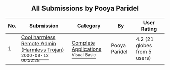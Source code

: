 ﻿<div align="center">

## All Submissions by Pooya Paridel

</div>

No.  | Submission | Category | By   | User Rating
---- | ---------- | -------- | ---- | -----------
1 | [Cool harmless Remote Admin \(Harmless Trojan\)<br /><sup>2000-08-12 00:52:28</sup>](https://github.com/Planet-Source-Code/pooya-paridel-cool-harmless-remote-admin-harmless-trojan__1-10240) | [Complete Applications<br /><sup>Visual Basic</sup>](../ByCategory/complete-applications__1-27.md) | Pooya Paridel | 4.2 (21 globes from 5 users)
